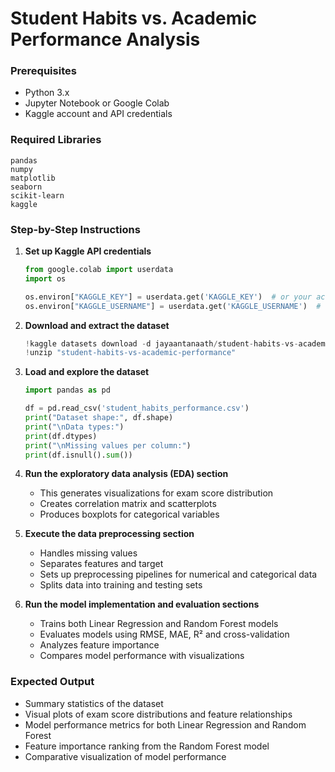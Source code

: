 # Student Habits vs. Academic Performance Analysis

### Prerequisites
- Python 3.x
- Jupyter Notebook or Google Colab
- Kaggle account and API credentials

### Required Libraries
```
pandas
numpy
matplotlib
seaborn
scikit-learn
kaggle
```

### Step-by-Step Instructions

1. **Set up Kaggle API credentials**
   ```python
   from google.colab import userdata
   import os
   
   os.environ["KAGGLE_KEY"] = userdata.get('KAGGLE_KEY')  # or your actual Kaggle key
   os.environ["KAGGLE_USERNAME"] = userdata.get('KAGGLE_USERNAME')  # or your actual username
   ```

2. **Download and extract the dataset**
   ```python
   !kaggle datasets download -d jayaantanaath/student-habits-vs-academic-performance
   !unzip "student-habits-vs-academic-performance"
   ```

3. **Load and explore the dataset**
   ```python
   import pandas as pd
   
   df = pd.read_csv('student_habits_performance.csv')
   print("Dataset shape:", df.shape)
   print("\nData types:")
   print(df.dtypes)
   print("\nMissing values per column:")
   print(df.isnull().sum())
   ```

4. **Run the exploratory data analysis (EDA) section**
   - This generates visualizations for exam score distribution
   - Creates correlation matrix and scatterplots
   - Produces boxplots for categorical variables

5. **Execute the data preprocessing section**
   - Handles missing values
   - Separates features and target
   - Sets up preprocessing pipelines for numerical and categorical data
   - Splits data into training and testing sets

6. **Run the model implementation and evaluation sections**
   - Trains both Linear Regression and Random Forest models
   - Evaluates models using RMSE, MAE, R² and cross-validation
   - Analyzes feature importance
   - Compares model performance with visualizations

### Expected Output
- Summary statistics of the dataset
- Visual plots of exam score distributions and feature relationships
- Model performance metrics for both Linear Regression and Random Forest
- Feature importance ranking from the Random Forest model
- Comparative visualization of model performance
